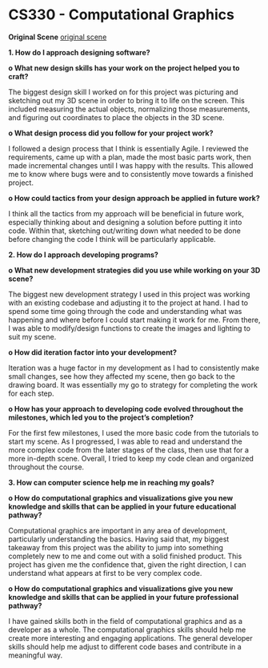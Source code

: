# CS330 - Computational Graphics

**Original Scene**
[original scene](/images/table_scene_original.jpg?raw=True "Original Scene")

**1.	How do I approach designing software?**

**o	What new design skills has your work on the project helped you to craft?**

The biggest design skill I worked on for this project was picturing and sketching out my 3D scene in order to bring it to life on the screen. This included measuring the actual objects, normalizing those measurements, and figuring out coordinates to place the objects in the 3D scene.

**o	What design process did you follow for your project work?**

I followed a design process that I think is essentially Agile. I reviewed the requirements, came up with a plan, made the most basic parts work, then made incremental changes until I was happy with the results. This allowed me to know where bugs were and to consistently move towards a finished project.

**o	How could tactics from your design approach be applied in future work?**

I think all the tactics from my approach will be beneficial in future work, especially thinking about and designing a solution before putting it into code. Within that, sketching out/writing down what needed to be done before changing the code I think will be particularly applicable.

**2.	How do I approach developing programs?**

**o	What new development strategies did you use while working on your 3D scene?**

The biggest new development strategy I used in this project was working with an existing codebase and adjusting it to the project at hand. I had to spend some time going through the code and understanding what was happening and where before I could start making it work for me. From there, I was able to modify/design functions to create the images and lighting to suit my scene.

**o	How did iteration factor into your development?**

Iteration was a huge factor in my development as I had to consistently make small changes, see how they affected my scene, then go back to the drawing board. It was essentially my go to strategy for completing the work for each step.

**o	How has your approach to developing code evolved throughout the milestones, which led you to the project’s completion?**

For the first few milestones, I used the more basic code from the tutorials to start my scene. As I progressed, I was able to read and understand the more complex code from the later stages of the class, then use that for a more in-depth scene. Overall, I tried to keep my code clean and organized throughout the course.

**3.	How can computer science help me in reaching my goals?**

**o	How do computational graphics and visualizations give you new knowledge and skills that can be applied in your future educational pathway?**

Computational graphics are important in any area of development, particularly understanding the basics. Having said that, my biggest takeaway from this project was the ability to jump into something completely new to me and come out with a solid finished product. This project has given me the confidence that, given the right direction, I can understand what appears at first to be very complex code.

**o	How do computational graphics and visualizations give you new knowledge and skills that can be applied in your future professional pathway?**

I have gained skills both in the field of computational graphics and as a developer as a whole. The computational graphics skills should help me create more interesting and engaging applications. The general developer skills should help me adjust to different code bases and contribute in a meaningful way.
